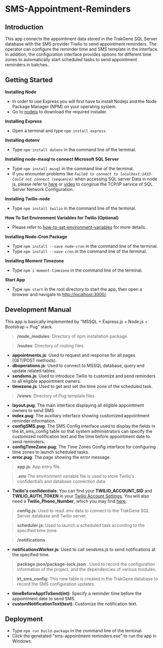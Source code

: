 # SMS-Appointment-Reminders

## Introduction
This app connects the appointment data stored in the TrakGene SQL Server database with the SMS provider Tiwlio to send appointment reminders. The operator can configure the reminder time and SMS template in the interface. In addition, the configuration interface provides options for different time zones to automatically start scheduled tasks to send appointment reminders in batches.

## Getting Started
**Installing Node**
  - In order to use Express you will first have to install Nodejs and the Node Package Manager (NPM) on your operating system. 
  - Go to [nodejs](https://nodejs.org/en/) to download the required installer.

**Installing Express**
  - Open a terminal and type `npm install express`.

**Installing dotenv**
  - Type `npm install dotenv` in the command line of the terminal.

**Installing node-mssql to connect Microsoft SQL Server**
  - Type `npm install mssql` in the command line of the terminal.
  - If you encounter problems like *`Failed to connect to localhost:1433-Could not connect (sequence)`* when accessing SQL server Data in node js, please refer to [here](https://stackoverflow.com/questions/25577248/node-js-mssql-tedius-connectionerror-failed-to-connect-to-localhost1433-conn) or [video](https://www.youtube.com/watch?v=boVqsffat0Q) to congirue the TCP/IP service of SQL Server Network Configuration.

**Installing Twilio-node**
  - Type `npm install twilio` in the command line of the terminal.

**How To Set Environment Variables for Twilio (Optional)**
  - Please refer to [how-to-set-environment-variables](https://www.twilio.com/blog/2017/01/how-to-set-environment-variables.html) for more details.

**Installing Node-Cron Package**
  - Type `npm install --save node-cron` in the command line of the terminal.
  - Type `npm install --save cron` in the command line of the terminal.

**Installing Moment Timezone**
  - Type `npm i moment-timezone` in the command line of the terminal.

**Start App**
  - Type `npm start` in the root directory to start the app, then open a browser and navigate to [http://localhost:3000/](http://localhost:3000/).

## Development Manual
This app is basically implemented by "MSSQL + Express.js + Node.js + Bootstrap + Pug" stack.

>**/node_modules**: Directory of npm installation package.

>**/routes**: Directory of routing files.
 - **appointments.js**: Used to request and response for all pages (GET/POST methods).
 - **dboperations.js**: Used to connect to MSSQL database, query and update related tables.
 - **sendsms.js**: Used to introduce Twilio to customize and send reminders to all eligible appointment owners.
 - **timezone.js**: Used to get and set the time zone of the scheduled task.

>**/views**: Directory of Pug template files.
 - **layout.pug**: The main interface displaying all eligible appointment owners to send SMS.
 - **index.pug**: The auxiliary interface showing customized appointment reminder information.
 - **configSMS.pug**: The SMS Config interface used to display the fields in the kt_sms_config table so that system administrators can specify the customized notification text and the time before appointment date to send reminders.
 - **configTimeZone.pug**: The Time Zones Config interface for configuring time zones to launch scheduled tasks.
 - **error.pug**: The page showing the error message.

>**app.js**: App entry file.

>**.env** The environment variable file is used to store Twilio's confidentials and database connection data.
  - **Twilio's confidentials**: You can find your **TWILIO_ACCOUNT_SID** and **TWILIO_AUTH_TOKEN** in your [Twilio Account Settings](https://console.twilio.com/?frameUrl=%2Fconsole%3Fx-target-region%3Dus1). You will also need a **Twilio_Phone_Number**, which you may find [here](https://console.twilio.com/us1/develop/phone-numbers/manage/active?frameUrl=%2Fconsole%2Fphone-numbers%2Fincoming%3Fx-target-region%3Dus1).

>**config.js**: Used to read .env data to connect to the TrakGene SQL Server database and Twilio server.

>**scheduler.js**: Used to launch a scheduled task according to the specified time zone.

>**/notifications**
  - **notificationsWorker.js**: Used to call sendsms.js to send notifications at the specified time.

>**package.json/package-lock.json**:. Used to record the configuration information of the project, and the dependencies of various modules.

>**kt_sms_config**: This new table is created in the TrakGene database to record the SMS configuration updates.
  - **timeBeforeApptToSend(int)**: Specify a reminder time before the appointment date to send SMS.
  - **customNotificationText(text)**: Customize the notification text.

## Deployment
  - Type `npm run build-package` in the command line of the terminal.
  - Click the genetated "sms-appointment-reminders.exe" to run the app in Windows.

